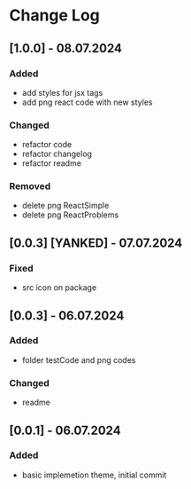 # Change Log

## [1.0.0] - 08.07.2024

### Added

- add styles for jsx tags
- add png react code with new styles

### Changed 

- refactor code
- refactor changelog
- refactor readme

### Removed

- delete png ReactSimple
- delete png ReactProblems

## [0.0.3] [YANKED] - 07.07.2024

### Fixed

- src icon on package

## [0.0.3] - 06.07.2024

### Added

- folder testCode and png codes
  
### Changed 

- readme 
  
## [0.0.1] - 06.07.2024

### Added

- basic implemetion theme, initial commit